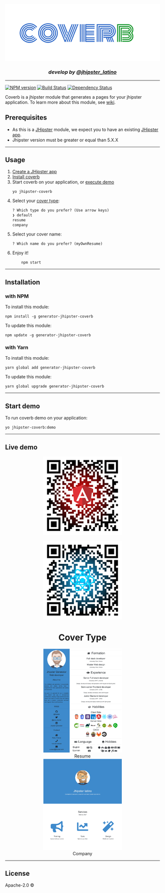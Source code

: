 <p align="center">
   <a href="https://github.com/jhipster-latino/generator-jhipster-coverb">
     <img src="content/coverb-logo.png"></a></p>   
     <h3 align="center">
        <i>develop by 
            <a href="https://twitter.com/jhipster_latino/">
            @jhipster_latino</a></i></h3>
     <hr/>

[![NPM version][npm-image]][npm-url] [![Build Status][travis-image]][travis-url] [![Dependency Status][daviddm-image]][daviddm-url]

Coverb is a jhipster module that generates a pages for your jhipster application. To learn more about this module, see [wiki](https://github.com/jhipster-latino/coverb/wiki).

## Prerequisites

- As this is a [JHipster](http://www.jhipster.tech/) module, we expect you to have an existing [JHipster app](https://www.jhipster.tech/creating-an-app/).
- Jhipster version must be greater or equal than 5.X.X

<hr />

## Usage

1. [Create a JHipster app](https://www.jhipster.tech/creating-an-app/)
2. [Install coverb](#install)
3. Start coverb on your application, or [execute demo](#start-demo)
    ```
    yo jhipster-coverb
    ```
3. Select your [cover type](#cover-type):
    ```
    ? Which type do you prefer? (Use arrow keys)
    ❯ default 
    resume 
    company 
    ```
4. Select your cover name:
    ```
    ? Which name do you prefer? (myOwnResume) 
    ```
5. Enjoy it!
    ```
        npm start
    ```
<hr />

## Installation

### with NPM
To install this module:
```
npm install -g generator-jhipster-coverb
```
To update this module:
```
npm update -g generator-jhipster-coverb
```
### with Yarn
To install this module:

```
yarn global add generator-jhipster-coverb
```
To update this module:

```
yarn global upgrade generator-jhipster-coverb
```
<hr />

## Start demo

To run coverb demo on your application:

```
yo jhipster-coverb:demo
```
<hr />

## Live demo
<p align="center">
    <a href="https://coverb-demo-angular.herokuapp.com/">
        <img width= "256px"
        src="content/qr-angular-demo.png"></a>
    <br /> <br />
    <a href="https://coverb-demo-react.herokuapp.com/">
        <img width= "256px"
        src="content/qr-react-demo.png"></a>
    </p>
<h1></h1>

<h1 align="center">
   Cover Type</h1>

<p align="center">
    <img width= "256px"
    src="generators/app/templates/default/content/images/resume.png">
    <br />
    Resume
    <br />
    <img width= "256px"
    src="generators/app/templates/default/content/images/company.png">
    <br />
    Company
    </p>
<hr />

## License

Apache-2.0 ©

[npm-image]: https://img.shields.io/npm/v/generator-jhipster-coverb.svg
[npm-url]: https://npmjs.org/package/generator-jhipster-coverb
[travis-image]: https://travis-ci.org/jhipster-latino/generator-jhipster-coverb.svg?branch=master
[travis-url]: https://travis-ci.org/jhipster-latino/generator-jhipster-coverb.svg
[daviddm-image]: https://david-dm.org/jhipster-latino/generator-jhipster-coverb.svg
[daviddm-url]: https://david-dm.org/jhipster-latino/generator-jhipster-coverb